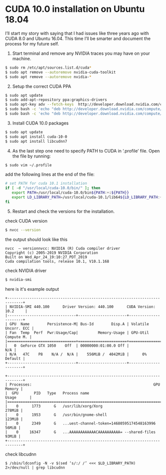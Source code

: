 # CUDA 10.0 installation on Ubuntu 18.04
I’ll start my story with saying that I had issues like three years ago with CUDA 8.0 and Ubuntu 16.04. This time I’ll be smarter and document the process for my future self.

1. Start terminal and remove any NVIDIA traces you may have on your machine.
```bash
$ sudo rm /etc/apt/sources.list.d/cuda*
$ sudo apt remove --autoremove nvidia-cuda-toolkit
$ sudo apt remove --autoremove nvidia-*
```
2. Setup the correct CUDA PPA
```bash
$ sudo apt update
$ sudo add-apt-repository ppa:graphics-drivers
$ sudo apt-key adv --fetch-keys  http://developer.download.nvidia.com/compute/cuda/repos/ubuntu1804/x86_64/7fa2af80.pub
$ sudo bash -c 'echo "deb http://developer.download.nvidia.com/compute/cuda/repos/ubuntu1804/x86_64 /" > /etc/apt/sources.list.d/cuda.list'
$ sudo bash -c 'echo "deb http://developer.download.nvidia.com/compute/machine-learning/repos/ubuntu1804/x86_64 /" > /etc/apt/sources.list.d/cuda_learn.list'
```

3. Install CUDA 10.0 packages

```bash
$ sudo apt update
$ sudo apt install cuda-10-0
$ sudo apt install libcudnn7
```
4. As the last step one need to specify PATH to CUDA in ‘.profile’ file. Open the file by running:
```bash
$ sudo vim ~/.profile
```
add the following lines at the end of the file:
```bash
# set PATH for cuda 10.1 installation
if [ -d "/usr/local/cuda-10.0/bin/" ]; then
   export PATH=/usr/local/cuda-10.0/bin${PATH:+:${PATH}}
   export LD_LIBRARY_PATH=/usr/local/cuda-10.1/lib64${LD_LIBRARY_PATH:+:${LD_LIBRARY_PATH}}
fi
```
5. Restart and check the versions for the installation.

check CUDA version
```bash
$ nvcc --version
```
the output should look like this
```
nvcc  – versionnvcc: NVIDIA (R) Cuda compiler driver
Copyright (c) 2005-2019 NVIDIA Corporation
Built on Wed_Apr_24_19:10:27_PDT_2019
Cuda compilation tools, release 10.1, V10.1.168
```
check NVIDIA driver
```bash
$ nvidia-smi
```
here is it's example output
```
+-----------------------------------------------------------------------------+
| NVIDIA-SMI 440.100      Driver Version: 440.100      CUDA Version: 10.2     |
|-------------------------------+----------------------+----------------------+
| GPU  Name        Persistence-M| Bus-Id        Disp.A | Volatile Uncorr. ECC |
| Fan  Temp  Perf  Pwr:Usage/Cap|         Memory-Usage | GPU-Util  Compute M. |
|===============================+======================+======================|
|   0  GeForce GTX 1050    Off  | 00000000:01:00.0 Off |                  N/A |
| N/A   47C    P8    N/A /  N/A |    556MiB /  4042MiB |      0%      Default |
+-------------------------------+----------------------+----------------------+
                                                                               
+-----------------------------------------------------------------------------+
| Processes:                                                       GPU Memory |
|  GPU       PID   Type   Process name                             Usage      |
|=============================================================================|
|    0      1773      G   /usr/lib/xorg/Xorg                           278MiB |
|    0      1953      G   /usr/bin/gnome-shell                         123MiB |
|    0      2349      G   ...uest-channel-token=14680595174548163996    56MiB |
|    0     16347      G   ...AAAAAAAAAAAACAAAAAAAAAA= --shared-files    93MiB |
+-----------------------------------------------------------------------------+
```
check libcudnn
```
$ /sbin/ldconfig -N -v $(sed ‘s/:/ /’ <<< $LD_LIBRARY_PATH) 2>/dev/null | grep libcudnn
```
